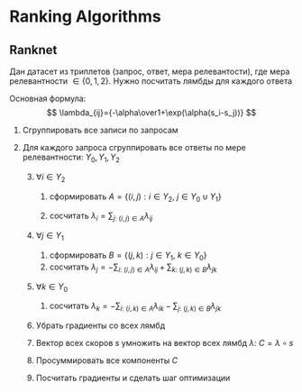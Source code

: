 # Ranking Algorithms

## Ranknet

Дан датасет из триплетов (запрос, ответ, мера релевантости), где мера релевантности $\in\{0,1,2\}$. Нужно посчитать лямбды для каждого ответа

Основная формула:
$$
\lambda_{ij}={-\alpha\over1+\exp(\alpha(s_i-s_j))}
$$

1. Сгруппировать все записи по запросам

2. Для каждого запроса сгруппировать все ответы по мере релевантности: $Y_0,Y_1,Y_2$

   3. $\forall i\in Y_2$

      1. сформировать $A=\{(i,j):i\in Y_2,\ j\in Y_0\cup Y_1\}$

      2. сосчитать $\lambda_i=\sum_{j:\ (i,j)\in A}\lambda_{ij}$

   4. $\forall j\in Y_1$
      1. сформировать $B=\{(j,k):j\in Y_1,\ k\in Y_0\}$
      2. сосчитать $\lambda_j=-\sum_{i:\ (i,j)\in A}\lambda_{ij}+\sum_{k:\ (j,k)\in B}\lambda_{jk}$

   5. $\forall k\in Y_0$
      1. сосчитать $\lambda_k=-\sum_{i:\ (i,k)\in A}\lambda_{ik}-\sum_{j:\ (j,k)\in B}\lambda_{jk}$

   6. Убрать градиенты со всех лямбд
   7. Вектор всех скоров $s$ умножить на вектор всех лямбд $\lambda$: $C=\lambda\circ s$
   8. Просуммировать все компоненты $C$
   9. Посчитать градиенты и сделать шаг оптимизации

